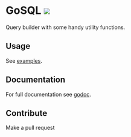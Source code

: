 # GoSQL ![](https://github.com/twharmon/gosql/workflows/Test/badge.svg)
Query builder with some handy utility functions.

## Usage
See [examples](https://github.com/twharmon/gosql/tree/master/examples).

## Documentation
For full documentation see [godoc](https://godoc.org/github.com/twharmon/gosql).

## Contribute
Make a pull request
